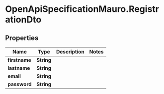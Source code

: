 # OpenApiSpecificationMauro.RegistrationDto

## Properties

Name | Type | Description | Notes
------------ | ------------- | ------------- | -------------
**firstname** | **String** |  | 
**lastname** | **String** |  | 
**email** | **String** |  | 
**password** | **String** |  | 


